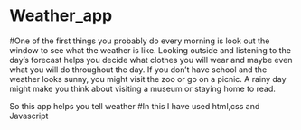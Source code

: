 # Weather_app
#One of the first things you probably do every morning is look out the window to see what the weather is like. Looking outside and listening to the day’s forecast helps you decide what clothes you will wear and maybe even what you will do throughout the day. If you don’t have school and the weather looks sunny, you might visit the zoo or go on a picnic. A rainy day might make you think about visiting a museum or staying home to read.

So this app helps you tell weather 
#In this I have used html,css and Javascript
